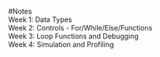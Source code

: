 #Notes <br />
Week 1: Data Types <br />
Week 2: Controls - For/While/Else/Functions <br />
Week 3: Loop Functions and Debugging <br />
Week 4: Simulation and Profiling <br />
